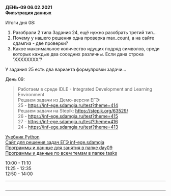 **ДЕНЬ-09 06.02.2021**  
**Фильтрация данных**  

Итоги дня 08:    
1) Разобрали 2 типа Задания 24, ещё нужно разобрать третий тип...  
2) Почему у нашего решения одна проверка max_count, а на сайте сдамгиа - две проверки?  
3) Какое максимальное количество идущих подряд символов, среди которых каждые два соседних различны.
Если дана строка 'XXXXXXXX'?  
  
  
У задания 25 есть два варианта формулровки задачи...
  
День 09:  
> Работаем в среде IDLE - Integrated Development and Learning Environment  
> Решаем задачи из Демо-версии ЕГЭ:  
> 25 - https://inf-ege.sdamgia.ru/test?theme=414  
> Решаем задачи на Stepik: https://stepik.org/63529/  
> 26 - https://inf-ege.sdamgia.ru/test?theme=415  
> 27 - https://inf-ege.sdamgia.ru/test?theme=416  
> 24 - https://inf-ege.sdamgia.ru/test?theme=413  

[Учебник Python](https://pcoding.ru/pdf/PythonJunior.pdf)  
[Сайт для решения задач ЕГЭ inf-ege.sdamgia](https://inf-ege.sdamgia.ru/)  
[Программы и данные для занятия в папке day09](https://github.com/permCoding/elective-course-21/tree/main/py/day09/)  
[Программы и данные по всем темам в папке tasks](https://github.com/permCoding/elective-course-21/tree/main/tasks/)  

10:00 - 11:10  
11:25 - 12:35  
12:50 - 14:00  

---  

```

```

---  
